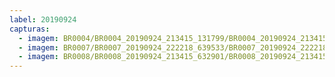 ```yaml
---
label: 20190924
capturas:
  - imagem: BR0004/BR0004_20190924_213415_131799/BR0004_20190924_213415_131799_stack_30_meteors.jpg
  - imagem: BR0007/BR0007_20190924_222218_639533/BR0007_20190924_222218_639533_stack_1_meteors.jpg
  - imagem: BR0008/BR0008_20190924_213415_632901/BR0008_20190924_213415_632901_stack_8_meteors.jpg
---
```

